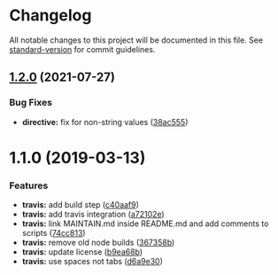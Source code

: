 # Changelog

All notable changes to this project will be documented in this file. See
[standard-version](https://github.com/conventional-changelog/standard-version) for commit guidelines.

## [1.2.0](https://github.com/TinkoffCreditSystems/angular-contenteditable-accessor/compare/v1.1.0...v1.2.0) (2021-07-27)

### Bug Fixes

- **directive:** fix for non-string values
  ([38ac555](https://github.com/TinkoffCreditSystems/angular-contenteditable-accessor/commit/38ac5555dbadbb1d432840301b7593a72f2c4f52))

# 1.1.0 (2019-03-13)

### Features

- **travis:** add build step
  ([c40aaf9](https://github.com/TinkoffCreditSystems/angular-contenteditable-accessor/commit/c40aaf9))
- **travis:** add travis integration
  ([a72102e](https://github.com/TinkoffCreditSystems/angular-contenteditable-accessor/commit/a72102e))
- **travis:** link MAINTAIN.md inside README.md and add comments to scripts
  ([74cc813](https://github.com/TinkoffCreditSystems/angular-contenteditable-accessor/commit/74cc813))
- **travis:** remove old node builds
  ([367358b](https://github.com/TinkoffCreditSystems/angular-contenteditable-accessor/commit/367358b))
- **travis:** update license
  ([b9ea68b](https://github.com/TinkoffCreditSystems/angular-contenteditable-accessor/commit/b9ea68b))
- **travis:** use spaces not tabs
  ([d6a9e30](https://github.com/TinkoffCreditSystems/angular-contenteditable-accessor/commit/d6a9e30))
